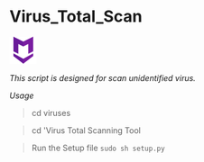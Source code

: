 # Virus_Total_Scan
![alt text](https://github.com/adam-p/markdown-here/raw/master/src/common/images/icon48.png " ")

_This script is designed for scan unidentified virus._

*Usage*
> cd viruses

> cd 'Virus Total Scanning Tool

> Run the Setup file `sudo sh setup.py`

